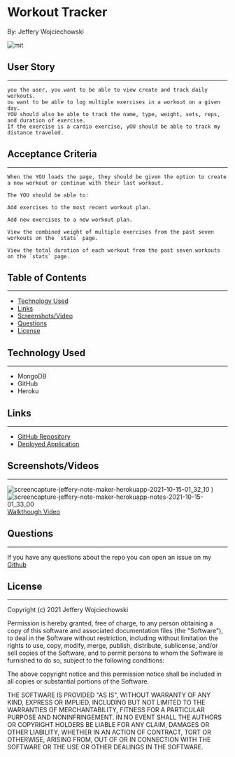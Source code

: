 # Workout Tracker
By: Jeffery Wojciechowski

![mit](https://img.shields.io/badge/license-MIT-brightgreen)


## User Story
___
```
you the user, you want to be able to view create and track daily workouts. 
ou want to be able to log multiple exercises in a workout on a given day. 
YOU should also be able to track the name, type, weight, sets, reps, and duration of exercise. 
If the exercise is a cardio exercise, yOU should be able to track my distance traveled.
```


## Acceptance Criteria
___

```
When the YOU loads the page, they should be given the option to create a new workout or continue with their last workout.

The YOU should be able to:

Add exercises to the most recent workout plan.
 
Add new exercises to a new workout plan.

View the combined weight of multiple exercises from the past seven workouts on the `stats` page.

View the total duration of each workout from the past seven workouts on the `stats` page.
```

## Table of Contents
---

* [Technology Used](#technology-used)
* [Links](#links)
* [Screenshots/Video](#Screenshots/Videos)
* [Questions](#questions)
* [License](#License)

## Technology Used
___

* MongoDB
* GitHub
* Heroku


## Links
___
- [GitHub Repository](https://github.com/Jefferywojo98/workout-tracker)
- [Deployed Application](https://jeffery-workout-tracker.herokuapp.com//)


## Screenshots/Videos
___

![screencapture-jeffery-note-maker-herokuapp-2021-10-15-01_32_10](https://user-images.githubusercontent.com/87153472/137596995-1ccb516c-203b-489b-8b0d-816ed5013f0a.png)
)
![screencapture-jeffery-note-maker-herokuapp-notes-2021-10-15-01_33_00](https://user-images.githubusercontent.com/87153472/137597011-53b25626-8420-4e3f-874b-34f53547a2d4.png)
[Walkthough Video](https://watch.screencastify.com/v/cNvzLPripDTvV0BzDDyf)



## Questions
___

If you have any questions about the repo you can open an issue on my [Github](https://github.com/Jefferywojo98/workout-tracker/issues)

## License
___

Copyright (c) 2021 Jeffery Wojciechowski

Permission is hereby granted, free of charge, to any person obtaining a copy
of this software and associated documentation files (the "Software"), to deal
in the Software without restriction, including without limitation the rights
to use, copy, modify, merge, publish, distribute, sublicense, and/or sell
copies of the Software, and to permit persons to whom the Software is
furnished to do so, subject to the following conditions:

The above copyright notice and this permission notice shall be included in all
copies or substantial portions of the Software.

THE SOFTWARE IS PROVIDED "AS IS", WITHOUT WARRANTY OF ANY KIND, EXPRESS OR
IMPLIED, INCLUDING BUT NOT LIMITED TO THE WARRANTIES OF MERCHANTABILITY,
FITNESS FOR A PARTICULAR PURPOSE AND NONINFRINGEMENT. IN NO EVENT SHALL THE
AUTHORS OR COPYRIGHT HOLDERS BE LIABLE FOR ANY CLAIM, DAMAGES OR OTHER
LIABILITY, WHETHER IN AN ACTION OF CONTRACT, TORT OR OTHERWISE, ARISING FROM,
OUT OF OR IN CONNECTION WITH THE SOFTWARE OR THE USE OR OTHER DEALINGS IN THE
SOFTWARE.